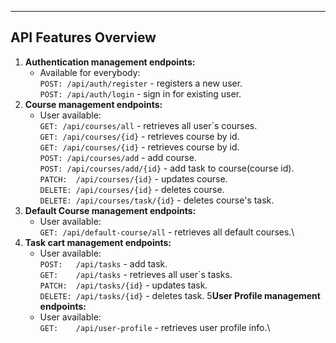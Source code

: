 ___
## API Features Overview
1. **Authentication management endpoints:**
    * Available for everybody:\
      ```POST: /api/auth/register``` - registers a new user.\
      ```POST: /api/auth/login``` - sign in for existing user.
2. **Course management endpoints:**
    * User available:\
      ```GET: /api/courses/all```  - retrieves all user`s courses.\
      ```GET: /api/courses/{id}``` - retrieves course by id.\
      ```GET: /api/courses/{id}``` - retrieves course by id.\
      ```POST: /api/courses/add``` - add course.\
      ```POST: /api/courses/add/{id}``` - add task to course(course id).\
      ```PATCH:  /api/courses/{id}``` - updates course.\
      ```DELETE: /api/courses/{id}``` - deletes course.\
      ```DELETE: /api/courses/task/{id}``` - deletes course's task.
3. **Default Course management endpoints:**
    * User available:\
      ```GET: /api/default-course/all``` - retrieves all default courses.\
4. **Task cart management endpoints:**
    * User available:\
      ```POST:   /api/tasks``` - add task.\
      ```GET:    /api/tasks``` - retrieves all user`s tasks.\
      ```PATCH:  /api/tasks/{id}``` - updates task.\
      ```DELETE: /api/tasks/{id}``` - deletes task.
5**User Profile management endpoints:**
   * User available:\
     ```GET:    /api/user-profile``` - retrieves user profile info.\